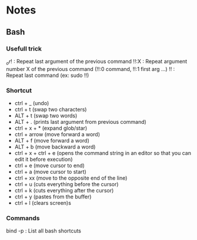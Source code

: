 # Notes

## Bash 

### Usefull trick

$_ or !$ : Repeat last argument of the previous command
!!:X : Repeat argument number X of the previous command (!!:0 command, !!:1 first arg ...)
!! : Repeat last command (ex: sudo !!)

### Shortcut
*   ctrl + _ (undo)
*   ctrl + t (swap two characters)
*   ALT + t (swap two words)
*   ALT + . (prints last argument from previous command)
*   ctrl + x + * (expand glob/star)
*   ctrl + arrow (move forward a word)
*   ALT + f (move forward a word)
*   ALT + b (move backward a word)
*   ctrl + x + ctrl + e (opens the command string in an editor so that you can edit it before execution)
*   ctrl + e (move cursor to end)
*   ctrl + a (move cursor to start)
*   ctrl + xx (move to the opposite end of the line)
*   ctrl + u (cuts everything before the cursor)
*   ctrl + k (cuts everything after the cursor)
*   ctrl + y (pastes from the buffer)
*   ctrl + l (clears screen)s


### Commands
bind -p : List all bash shortcuts
